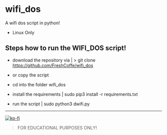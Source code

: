 # wifi_dos

 A wifi dos script in python!


- Linux Only

## Steps how to run the WIFI_DOS script!

- download the repository via | > git clone https://github.com/FreshCoffe/wifi_dos
- or copy the script

- cd into the folder wifi_dos
- install the requirements | sudo pip3 install -r requirements.txt
- run the script | sudo python3 dwifi.py

---

[![ko-fi](https://ko-fi.com/img/githubbutton_sm.svg)](https://ko-fi.com/R6R0DMCZT)

> FOR EDUCATIONAL PURPOSES ONLY!
